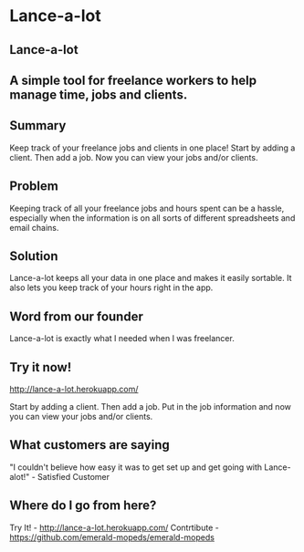# Lance-a-lot #

<!-- 
> This material was originally posted [here](http://www.quora.com/What-is-Amazons-approach-to-product-development-and-product-management). It is reproduced here for posterities sake.

There is an approach called "working backwards" that is widely used at Amazon. They work backwards from the customer, rather than starting with an idea for a product and trying to bolt customers onto it. While working backwards can be applied to any specific product decision, using this approach is especially important when developing new products or features.

For new initiatives a product manager typically starts by writing an internal press release announcing the finished product. The target audience for the press release is the new/updated product's customers, which can be retail customers or internal users of a tool or technology. Internal press releases are centered around the customer problem, how current solutions (internal or external) fail, and how the new product will blow away existing solutions.

If the benefits listed don't sound very interesting or exciting to customers, then perhaps they're not (and shouldn't be built). Instead, the product manager should keep iterating on the press release until they've come up with benefits that actually sound like benefits. Iterating on a press release is a lot less expensive than iterating on the product itself (and quicker!).

If the press release is more than a page and a half, it is probably too long. Keep it simple. 3-4 sentences for most paragraphs. Cut out the fat. Don't make it into a spec. You can accompany the press release with a FAQ that answers all of the other business or execution questions so the press release can stay focused on what the customer gets. My rule of thumb is that if the press release is hard to write, then the product is probably going to suck. Keep working at it until the outline for each paragraph flows. 

Oh, and I also like to write press-releases in what I call "Oprah-speak" for mainstream consumer products. Imagine you're sitting on Oprah's couch and have just explained the product to her, and then you listen as she explains it to her audience. That's "Oprah-speak", not "Geek-speak".

Once the project moves into development, the press release can be used as a touchstone; a guiding light. The product team can ask themselves, "Are we building what is in the press release?" If they find they're spending time building things that aren't in the press release (overbuilding), they need to ask themselves why. This keeps product development focused on achieving the customer benefits and not building extraneous stuff that takes longer to build, takes resources to maintain, and doesn't provide real customer benefit (at least not enough to warrant inclusion in the press release).
 -->
 
## Lance-a-lot ##
  

## A simple tool for freelance workers to help manage time, jobs and clients. ##


## Summary ##
  Keep track of your freelance jobs and clients in one place!  Start by adding a client.  Then add a job.  Now you can view your jobs and/or clients.  

## Problem ##
  Keeping track of all your freelance jobs and hours spent can be a hassle, especially when the information is on all sorts of different spreadsheets and email chains.

## Solution ##
  Lance-a-lot keeps all your data in one place and makes it easily sortable.  It also lets you keep track of your hours right in the app.  

## Word from our founder ##
  Lance-a-lot is exactly what I needed when I was freelancer.

## Try it now! ##
  http://lance-a-lot.herokuapp.com/

  Start by adding a client.  Then add a job.  Put in the job information and now you can view your jobs and/or clients. 

## What customers are saying ##
  "I couldn't believe how easy it was to get set up and get going with Lance-alot!" - Satisfied Customer

## Where do I go from here? ##
  Try It! - http://lance-a-lot.herokuapp.com/
  Contrtibute - https://github.com/emerald-mopeds/emerald-mopeds 
